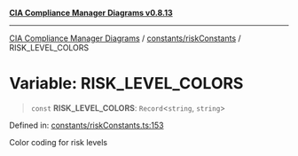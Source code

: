 [**CIA Compliance Manager Diagrams v0.8.13**](../../../README.md)

***

[CIA Compliance Manager Diagrams](../../../modules.md) / [constants/riskConstants](../README.md) / RISK\_LEVEL\_COLORS

# Variable: RISK\_LEVEL\_COLORS

> `const` **RISK\_LEVEL\_COLORS**: `Record`\<`string`, `string`\>

Defined in: [constants/riskConstants.ts:153](https://github.com/Hack23/cia-compliance-manager/blob/2f6ce8651c6fa9a0d9c8860576f0ee67ef038efd/src/constants/riskConstants.ts#L153)

Color coding for risk levels
